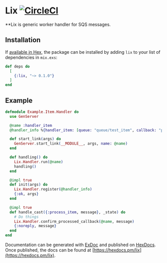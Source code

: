 # Lix [![CircleCI](https://circleci.com/gh/rfunix/lix/tree/master.svg?style=svg)](https://circleci.com/gh/rfunix/lix/tree/master)

**Lix is generic worker handler for SQS messages.

## Installation

If [available in Hex](https://hex.pm/docs/publish), the package can be installed
by adding `lix` to your list of dependencies in `mix.exs`:

```elixir
def deps do
  [
    {:lix, "~> 0.1.0"}
  ]
end
```

## Example

```elixir
defmodule Example.Item.Handler do
  use GenServer

  @name :handler_item
  @handler_info %{handler_item: [queue: "queue/test_item", callback: "process_item"]}

  def start_link(args) do
    GenServer.start_link(__MODULE__, args, name: @name)
  end

  def handling() do
    Lix.Handler.run(@name)
    handling()
  end

  @impl true
  def init(args) do
    Lix.Handler.register(@handler_info)
    {:ok, args}
  end

  @impl true
  def handle_cast({:process_item, message}, _state) do
    # Do things
    Lix.Handler.confirm_processed_callback(@name, message)
    {:noreply, message}
  end
end

```

Documentation can be generated with [ExDoc](https://github.com/elixir-lang/ex_doc)
and published on [HexDocs](https://hexdocs.pm). Once published, the docs can
be found at [https://hexdocs.pm/lix](https://hexdocs.pm/lix).

